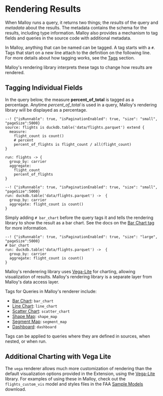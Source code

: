 # Rendering Results

When Malloy runs a query, it returns two things; the *results* of the query and *metadata* about the results. The metadata contains the schema for the results, including type information. Malloy also provides a mechanism to tag fields and queries in the source code with additional metadata. 

In Malloy, anything that can be named can be tagged. A tag starts with a `#`. Tags that start on a new line attach to the definition on the following line. For more details about how tagging works, see the [Tags](../language/tags.md) section.

Malloy's rendering library interprets these tags to change how results are rendered.

## Tagging Individual Fields
In the query below, the measure **percent_of_total** is tagged as a percentage.  Anytime *percent_of_total* is used in a query, Malloy's rendering library will be displayed as a percentage.

```malloy
--! {"isRunnable": true, "isPaginationEnabled": true, "size": "small", "pageSize":5000}
source: flights is duckdb.table('data/flights.parquet') extend {
  measure:
    flight_count is count()
    # percent
    percent_of_flights is flight_count / all(flight_count)
}

run: flights -> {
  group_by: carrier
  aggregate: 
    flight_count 
    percent_of_flights
}
```

```malloy
--! {"isRunnable": true, "isPaginationEnabled": true, "size": "small", "pageSize":5000}
run: duckdb.table('data/flights.parquet') ->  {
  group_by: carrier
  aggregate: flight_count is count()
}
```

Simply adding `# bar_chart` before the query tags it and tells the rendering library to show the result as a bar chart. See the docs on the [Bar Chart tag](./bar_charts.md) for more information.

```malloy
--! {"isRunnable": true, "isPaginationEnabled": true, "size": "large", "pageSize":5000}
# bar_chart
run: duckdb.table('data/flights.parquet') ->  {
  group_by: carrier
  aggregate: flight_count is count()
}
```

Malloy's renderering library uses [Vega-Lite](https://vega.github.io/vega-lite/) for charting, allowing visualization of results. Malloy's rendering library is a separate layer from Malloy's data access layer.

Tags for Queries in Malloy's renderer include:

* [Bar Chart](bar_charts.md): `bar_chart`
* [Line Chart](charts_line_chart.md): `line_chart`
* [Scatter Chart](scatter_charts.md): `scatter_chart`
* [Shape Map](shape_maps.md): `shape_map`
* [Segment Map](segment_maps.md): `segment_map`
* [Dashboard](dashboards.md): `dashboard`

Tags can be applied to queries where they are defined in sources, when nested, or when run.

## Additional Charting with Vega Lite
The `vega` renderer allows much more customization of rendering than the default visualization options provided in the Extension, using the [Vega-Lite](https://vega.github.io/vega-lite/) library. For examples of using these in Malloy, check out the `flights_custom_vis` model and styles files in the FAA [Sample Models](../samples.md) download.
